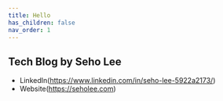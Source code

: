 ```yaml
---
title: Hello
has_children: false
nav_order: 1
---
```

## Tech Blog by Seho Lee
- LinkedIn(https://www.linkedin.com/in/seho-lee-5922a2173/)
- Website(https://seholee.com)

